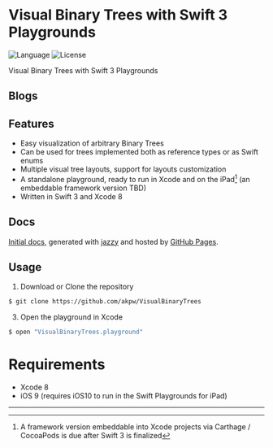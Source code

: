 Visual Binary Trees with Swift 3 Playgrounds
============

![Language](https://img.shields.io/badge/language-Swift3-orange.svg)
![License](https://img.shields.io/badge/License-GNU%20GPL-blue.svg)


Visual Binary Trees with Swift 3 Playgrounds


## Blogs

## Features
* Easy visualization of arbitrary Binary Trees
* Can be used for trees implemented both as reference types or as Swift enums
* Multiple visual tree layouts, support for layouts customization
* A standalone playground, ready to run in Xcode and on the iPad[^1] (an embeddable framework version TBD)
* Written in Swift 3 and Xcode 8


## Docs		
 [Initial docs][docsLink], generated with [jazzy](https://github.com/realm/jazzy) and hosted by [GitHub Pages](https://pages.github.com).



## Usage

1) Download or Clone the repository

```bash
$ git clone https://github.com/akpw/VisualBinaryTrees
```

3) Open the playground in Xcode

```bash
$ open "VisualBinaryTrees.playground"
```
# Requirements

* Xcode 8
* iOS 9 (requires iOS10 to run in the Swift Playgrounds for iPad)


[docsLink]:https://akpw.github.io//VisualBinaryTrees/index.html

* * *
[^1]: A framework version embeddable into Xcode projects via Carthage / CocoaPods is due after Swift 3 is finalized

